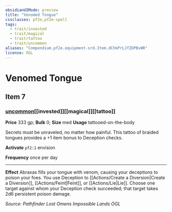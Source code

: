 ```yaml
---
obsidianUIMode: preview
title: "Venomed Tongue"
cssclasses: pf2e,pf2e-spell
tags:
  - trait/invested
  - trait/magical
  - trait/tattoo
  - trait/uncommon
aliases: "Compendium.pf2e.equipment-srd.Item.dChkPrLJfZDPBvWR"
license: OGL
---
```

# Venomed Tongue
## Item 7
### [uncommon](uncommon "Uncommon Rarity Trait")[[invested]][[magical]][[tattoo]]


**Price** 333 gp; 
**Bulk** 0; **Size** med
**Usage** tattooed-on-the-body

Secrets must be unraveled, no matter how painful. This tattoo of braided tongues provides a +1 item bonus to Deception checks.

**Activate** `pf2:1` envision

**Frequency** once per day

* * *

**Effect** Abraxas fills your tongue with venom, causing your deceptions to poison your foes. You use Deception to [[Actions/Create a Diversion|Create a Diversion]], [[Actions/Feint|Feint]], or [[Actions/Lie|Lie]]. Choose one target against whom your Deception check succeeded; that target takes 2d6 persistent poison damage.

*Source: Pathfinder Lost Omens Impossible Lands*
*OGL*